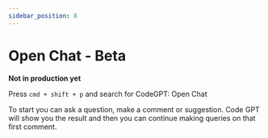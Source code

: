 ```yaml
---
sidebar_position: 8
---
```


# Open Chat - Beta

**Not in production yet**

Press `cmd + shift + p` and search for CodeGPT: Open Chat



To start you can ask a question, make a comment or suggestion.
Code GPT will show you the result and then you can continue making queries on that first comment.




